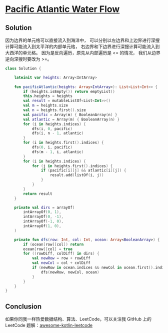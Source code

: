 # [Pacific Atlantic Water Flow][title]

## Solution
因为边界的单元格可以直接流入到海洋中， 可以分别以左边界和上边界进行深搜计算可能流入到太平洋的内部单元格， 右边界和下边界进行深搜计算可能流入到大西洋的单元格。
因为是反向遍历，原先从内部遍历是 <= 的情况， 我们从边界逆向深搜时要改为 >=。

```kotlin
class Solution {

    lateinit var heights: Array<IntArray>
    
    fun pacificAtlantic(heights: Array<IntArray>): List<List<Int>> {
        if (heights.isEmpty()) return emptyList()
        this.heights = heights
        val result = mutableListOf<List<Int>>()
        val m = heights.size
        val n = heights.first().size
        val pacific = Array(m) { BooleanArray(n) }
        val atlantic = Array(m) { BooleanArray(n) }
        for (i in heights.indices) {
            dfs(i, 0, pacific)
            dfs(i, n - 1, atlantic)
        }
        for (i in heights.first().indices) {
            dfs(0, i, pacific)
            dfs(m - 1, i, atlantic)
        }
        for (i in heights.indices) {
            for (j in heights.first().indices) {
                if (pacific[i][j] && atlantic[i][j]) {
                    result.add(listOf(i, j))
                }
            }
        }
        return result
    }

    private val dirs = arrayOf(
        intArrayOf(0, 1),
        intArrayOf(0, -1),
        intArrayOf(-1, 0),
        intArrayOf(1, 0),
    )

    private fun dfs(row: Int, col: Int, ocean: Array<BooleanArray>) {
        if (ocean[row][col]) return
        ocean[row][col] = true
        for ((rowDiff, colDiff) in dirs) {
            val newRow = row + rowDiff
            val newCol = col + colDiff
            if (newRow in ocean.indices && newCol in ocean.first().indices && heights[newRow][newCol] >= heights[row][col]) {
                dfs(newRow, newCol, ocean)
            }
        }
    }
}

```



## Conclusion

如果你同我一样热爱数据结构、算法、LeetCode，可以关注我 GitHub 上的 LeetCode 题解：[awesome-kotlin-leetcode][akl]



[title]: https://leetcode.cn/problems/pacific-atlantic-water-flow/description/
[akl]: https://github.com/NightXlt/awesome-kotlin-leetcode

